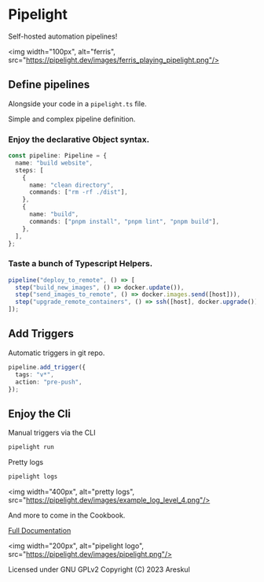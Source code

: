 # Pipelight

Self-hosted automation pipelines!

<img width="100px", alt="ferris", src="https://pipelight.dev/images/ferris_playing_pipelight.png"/>

## Define pipelines

Alongside your code in a `pipelight.ts` file.

Simple and complex pipeline definition.

### Enjoy the declarative Object syntax.

```ts
const pipeline: Pipeline = {
  name: "build website",
  steps: [
    {
      name: "clean directory",
      commands: ["rm -rf ./dist"],
    },
    {
      name: "build",
      commands: ["pnpm install", "pnpm lint", "pnpm build"],
    },
  ],
};
```

### Taste a bunch of Typescript Helpers.

```ts
pipeline("deploy_to_remote", () => [
  step("build_new_images", () => docker.update()),
  step("send_images_to_remote", () => docker.images.send([host])),
  step("upgrade_remote_containers", () => ssh([host], docker.upgrade())),
]);
```

## Add Triggers

Automatic triggers in git repo.

```ts
pipeline.add_trigger({
  tags: "v*",
  action: "pre-push",
});
```

## Enjoy the Cli

Manual triggers via the CLI

```sh
pipelight run
```

Pretty logs

```sh
pipelight logs
```

<img width="400px", alt="pretty logs", src="https://pipelight.dev/images/example_log_level_4.png"/>

And more to come in the Cookbook.

[Full Documentation](https://pipelight.dev)

<img width="200px", alt="pipelight logo", src="https://pipelight.dev/images/pipelight.png"/>

Licensed under GNU GPLv2
Copyright (C) 2023 Areskul
